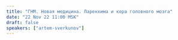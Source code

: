 ```yaml
---
title: "ГНМ. Новая медицина. Паренхима и кора головного мозга"
date: "22 Nov 22 11:00 MSK"
draft: false
speakers: ["artem-sverkunov"]
---
```

